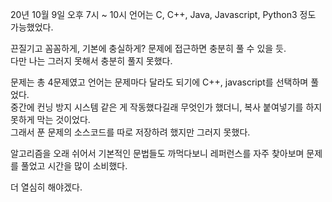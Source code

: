20년 10월 9일 오후 7시 ~ 10시
언어는 C, C++, Java, Javascript, Python3 정도 가능했었다.

끈질기고 꼼꼼하게, 기본에 충실하게? 문제에 접근하면 충분히 풀 수 있을 듯.  
다만 나는 그러지 못해서 충분히 풀지 못했다.

문제는 총 4문제였고 언어는 문제마다 달라도 되기에 C++, javascript를 선택하며 풀었다.  
중간에 컨닝 방지 시스템 같은 게 작동했다길래 무엇인가 했더니, 복사 붙여넣기를 하지 못하게 막는 것이었다.  
그래서 푼 문제의 소스코드를 따로 저장하려 했지만 그러지 못했다.

알고리즘을 오래 쉬어서 기본적인 문법들도 까먹다보니 레퍼런스를 자주 찾아보며 문제를 풀었고 시간을 많이 소비했다.

더 열심히 해야겠다.
